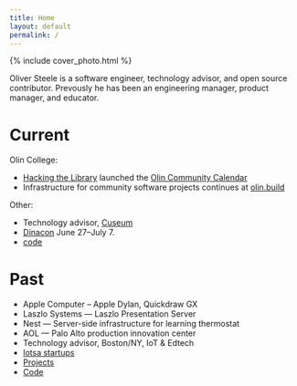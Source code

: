 ```yaml
---
title: Home
layout: default
permalink: /
---
```


{% include cover_photo.html %}

Oliver Steele is a software engineer, technology advisor, and open source contributor. Prevously he has been an engineering manager, product manager, and educator.

# Current

Olin College:

* [Hacking the Library](https://hackingthelibrary.org/) launched the [Olin Community Calendar](https://github.com/olin-build/abe-web)
* Infrastructure for community software projects continues at [olin.build](https://olin.build)

Other:

* Technology advisor, [Cuseum](https://cuseum.com/)
* [Dinacon](https://www.dinacon.org/) June 27–July 7.
* [code](/code)

# Past

* Apple Computer – Apple Dylan, Quickdraw GX
* Laszlo Systems — Laszlo Presentation Server
* Nest — Server-side infrastructure for learning thermostat
* AOL — Palo Alto production innovation center
* Technology advisor, Boston/NY, IoT & Edtech
* [lotsa startups](https://www.linkedin.com/in/osteele/)
* [Projects](/projects)
* [Code](/code)

